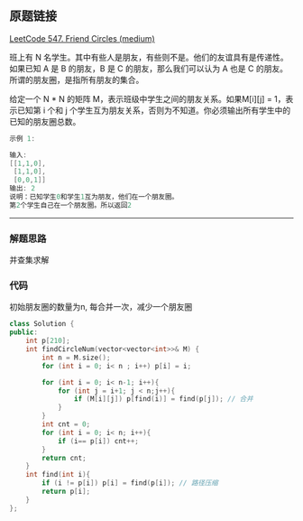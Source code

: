 ## 原题链接

[LeetCode 547. Friend Circles (medium)](https://leetcode-cn.com/problems/friend-circles/)

班上有 N 名学生。其中有些人是朋友，有些则不是。他们的友谊具有是传递性。如果已知 A 是 B 的朋友，B 是 C 的朋友，那么我们可以认为 A 也是 C 的朋友。所谓的朋友圈，是指所有朋友的集合。

给定一个 N * N 的矩阵 M，表示班级中学生之间的朋友关系。如果M[i][j] = 1，表示已知第 i 个和 j 个学生互为朋友关系，否则为不知道。你必须输出所有学生中的已知的朋友圈总数。

```cpp
示例 1:

输入:
[[1,1,0],
 [1,1,0],
 [0,0,1]]
输出: 2
说明：已知学生0和学生1互为朋友，他们在一个朋友圈。
第2个学生自己在一个朋友圈。所以返回2
```

---

### 解题思路

并查集求解

### 代码

初始朋友圈的数量为n, 每合并一次，减少一个朋友圈

```cpp
class Solution {
public:
    int p[210];
    int findCircleNum(vector<vector<int>>& M) {
        int n = M.size();
        for (int i = 0; i< n ; i++) p[i] = i;

        for (int i = 0; i< n-1; i++){
            for (int j = i+1; j < n;j++){
                if (M[i][j]) p[find(i)] = find(p[j]); // 合并
            }
        }
        int cnt = 0;
        for (int i = 0; i< n; i++){
            if (i== p[i]) cnt++;
        }
        return cnt;
    }
    int find(int i){
        if (i != p[i]) p[i] = find(p[i]); // 路径压缩
        return p[i];
    }
};
```
